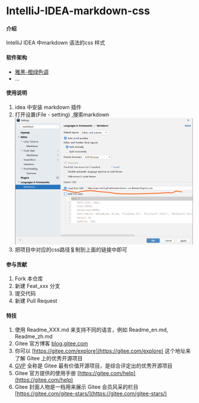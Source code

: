 # IntelliJ-IDEA-markdown-css

#### 介绍
IntelliJ IDEA 中markdown 语法的css 样式 

#### 软件架构
- [雅黑-橙绿色调](https://gitee.com/pocg/intelli-j-idea-markdown-css/tree/master/%E9%9B%85%E9%BB%91-%E6%A9%99%E7%BB%BF%E8%89%B2%E8%B0%83)
- ...

#### 使用说明

1.  idea 中安装 markdown 插件
2.  打开设置(File - setting) ,搜索markdown
![](usage.png)
3.  把项目中对应的css路径复制到上面的链接中即可

#### 参与贡献

1.  Fork 本仓库
2.  新建 Feat_xxx 分支
3.  提交代码
4.  新建 Pull Request


#### 特技

1.  使用 Readme\_XXX.md 来支持不同的语言，例如 Readme\_en.md, Readme\_zh.md
2.  Gitee 官方博客 [blog.gitee.com](https://blog.gitee.com)
3.  你可以 [https://gitee.com/explore](https://gitee.com/explore) 这个地址来了解 Gitee 上的优秀开源项目
4.  [GVP](https://gitee.com/gvp) 全称是 Gitee 最有价值开源项目，是综合评定出的优秀开源项目
5.  Gitee 官方提供的使用手册 [https://gitee.com/help](https://gitee.com/help)
6.  Gitee 封面人物是一档用来展示 Gitee 会员风采的栏目 [https://gitee.com/gitee-stars/](https://gitee.com/gitee-stars/)
